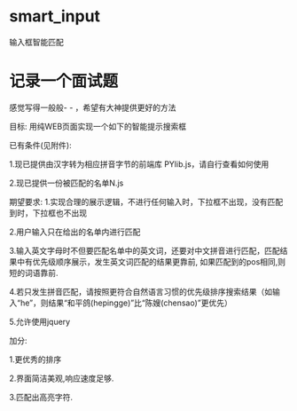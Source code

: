# smart_input
输入框智能匹配
# 记录一个面试题
感觉写得一般般- - ，希望有大神提供更好的方法

目标: 用纯WEB页面实现一个如下的智能提示搜索框


已有条件(见附件):

1.现已提供由汉字转为相应拼音字节的前端库 PYlib.js，请自行查看如何使用

2.现已提供一份被匹配的名单N.js

期望要求:
1.实现合理的展示逻辑，不进行任何输入时，下拉框不出现，没有匹配到时，下拉框也不出现

2.用户输入只在给出的名单内进行匹配

3.输入英文字母时不但要匹配名单中的英文词，还要对中文拼音进行匹配，匹配结果中有优先级顺序展示，发生英文词匹配的结果更靠前, 如果匹配到的pos相同,则短的词语靠前.

4.若只发生拼音匹配，请按照更符合自然语言习惯的优先级排序搜索结果（如输入“he”，则结果“和平鸽(hepingge)”比“陈嫂(chensao)”更优先）

5.允许使用jquery

加分:

1.更优秀的排序

2.界面简洁美观,响应速度足够.

3.匹配出高亮字符.
